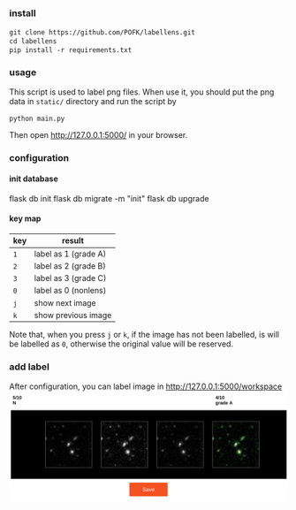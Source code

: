 ### install
```
git clone https://github.com/POFK/labellens.git
cd labellens
pip install -r requirements.txt
```

### usage
This script is used to label png files. When use it, you should put the png data in `static/` directory and run the script by
```
python main.py
```
Then open http://127.0.0.1:5000/ in your browser.

### configuration

#### init database
flask db init
flask db migrate -m "init"
flask db upgrade

#### key map
| key          |  result            |
| ------------ | -------------------|
| `1`          | label as 1 (grade A)|
| `2`          | label as 2 (grade B)|
| `3`          | label as 3 (grade C)|
| `0`          | label as 0 (nonlens)|
| `j`          | show next image    |
| `k`          | show previous image|

Note that, when you press `j` or `k`, if the image has not been labelled, is will be labelled as `0`, otherwise the original value will be reserved.

### add label
After configuration, you can label image in http://127.0.0.1:5000/workspace
<img  border="0" src="./exam/1.png" style="text-align:center;">
